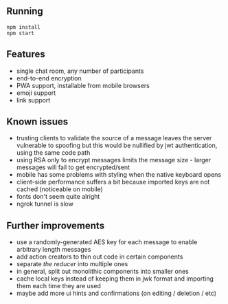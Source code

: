 
## Running

```
npm install
npm start
```

## Features
- single chat room, any number of participants
- end-to-end encryption
- PWA support, installable from mobile browsers
- emoji support
- link support

## Known issues
- trusting clients to validate the source of a message leaves the server vulnerable to spoofing but this would be nullified by jwt authentication, using the same code path
- using RSA only to encrypt messages limits the message size - larger messages will fail to get encrypted/sent
- mobile has some problems with styling when the native keyboard opens
- client-side performance suffers a bit because imported keys are not cached (noticeable on mobile)
- fonts don't seem quite alright
- ngrok tunnel is slow

## Further improvements
- use a randomly-generated AES key for each message to enable arbitrary length messages
- add action creators to thin out code in certain components
- separate _the reducer_ into multiple ones
- in general, split out monolithic components into smaller ones
- cache local keys instead of keeping them in jwk format and importing them each time they are used
- maybe add more ui hints and confirmations (on editing / deletion / etc)
